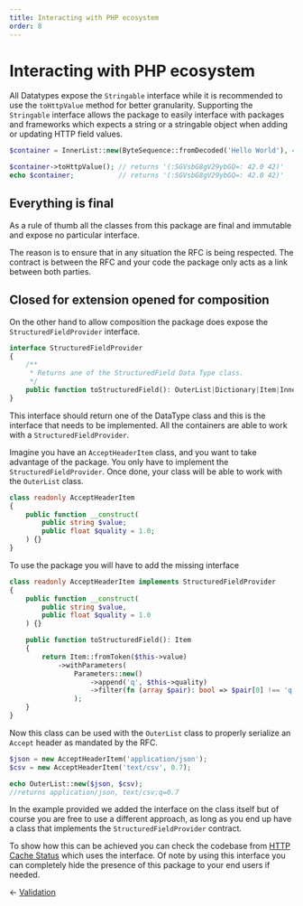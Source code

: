 ```yaml
---
title: Interacting with PHP ecosystem
order: 8
---
```


# Interacting with PHP ecosystem

All Datatypes expose the `Stringable` interface while it is recommended to use
the `toHttpValue` method for better granularity. Supporting the `Stringable`
interface allows the package to easily interface with packages and frameworks
which expects a string or a stringable object when adding or updating
HTTP field values.

```php
$container = InnerList::new(ByteSequence::fromDecoded('Hello World'), 42.0, 42);

$container->toHttpValue(); // returns '(:SGVsbG8gV29ybGQ=: 42.0 42)'
echo $container;           // returns '(:SGVsbG8gV29ybGQ=: 42.0 42)' 
```

## Everything is final

As a rule of thumb all the classes from this package are final and immutable and
expose no particular interface.

The reason is to ensure that in any situation the RFC is being respected. The contract
is between the RFC and your code the package only acts as a link between both parties.

## Closed for extension opened for composition

On the other hand to allow composition the package does expose the `StructuredFieldProvider` interface.

```php
interface StructuredFieldProvider
{
    /**
     * Returns ane of the StructuredField Data Type class.
     */
    public function toStructuredField(): OuterList|Dictionary|Item|InnerList|Parameters;
}
```

This interface should return one of the DataType class and this is the interface that needs
to be implemented. All the containers are able to work with a `StructuredFieldProvider`.

Imagine you have an `AcceptHeaderItem` class, and you want to take advantage of the package. You
only have to implement the `StructuredFieldProvider`. Once done, your class will be able to
work with the `OuterList` class.

```php
class readonly AcceptHeaderItem
{
    public function __construct(
        public string $value;
        public float $quality = 1.0;
    ) {}
}
```

To use the package you will have to add the missing interface

```php
class readonly AcceptHeaderItem implements StructuredFieldProvider
{
    public function __construct(
        public string $value,
        public float $quality = 1.0
    ) {}

    public function toStructuredField(): Item
    {
        return Item::fromToken($this->value)
            ->withParameters(
                Parameters::new()
                    ->append('q', $this->quality)
                    ->filter(fn (array $pair): bool => $pair[0] !== 'q' || 1.0 !== $pair[1]->value())
                );
    }
}
```

Now this class can be used with the `OuterList` class to properly serialize an `Accept` header
as mandated by the RFC.

```php
$json = new AcceptHeaderItem('application/json');
$csv = new AcceptHeaderItem('text/csv', 0.7);

echo OuterList::new($json, $csv);
//returns application/json, text/csv;q=0.7
```

In the example provided we added the interface on the class itself but of course you are free to use
a different approach, as long as you end up have a class that implements the `StructuredFieldProvider`
contract.

To show how this can be achieved you can check the codebase from [HTTP Cache Status](https://github.com/bakame-php/http-cache-status)
which uses the interface. Of note by using this interface you can completely hide the presence of 
this package to your end users if needed.

&larr; [Validation](06-validation.md) 
